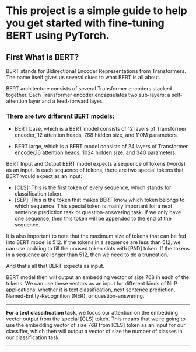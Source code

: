 # This project is a simple guide to help you get started with fine-tuning BERT using PyTorch.

## First What is BERT?

BERT stands for Bidirectional Encoder Representations from Transformers. The name itself gives us several clues to what BERT is all about.

BERT architecture consists of several Transformer encoders stacked together. Each Transformer encoder encapsulates two sub-layers: a self-attention layer and a feed-forward layer.

### There are two different BERT models:

- BERT base, which is a BERT model consists of 12 layers of Transformer encoder, 12 attention heads, 768 hidden size, and 110M parameters.

- BERT large, which is a BERT model consists of 24 layers of Transformer encoder,16 attention heads, 1024 hidden size, and 340 parameters.



BERT Input and Output
BERT model expects a sequence of tokens (words) as an input. In each sequence of tokens, there are two special tokens that BERT would expect as an input:

- [CLS]: This is the first token of every sequence, which stands for classification token.
- [SEP]: This is the token that makes BERT know which token belongs to which sequence. This special token is mainly important for a next sentence prediction task or question-answering task. If we only have one sequence, then this token will be appended to the end of the sequence.


It is also important to note that the maximum size of tokens that can be fed into BERT model is 512. If the tokens in a sequence are less than 512, we can use padding to fill the unused token slots with [PAD] token. If the tokens in a sequence are longer than 512, then we need to do a truncation.

And that’s all that BERT expects as input.

BERT model then will output an embedding vector of size 768 in each of the tokens. We can use these vectors as an input for different kinds of NLP applications, whether it is text classification, next sentence prediction, Named-Entity-Recognition (NER), or question-answering.


------------

**For a text classification task**, we focus our attention on the embedding vector output from the special [CLS] token. This means that we’re going to use the embedding vector of size 768 from [CLS] token as an input for our classifier, which then will output a vector of size the number of classes in our classification task.

-------------------------